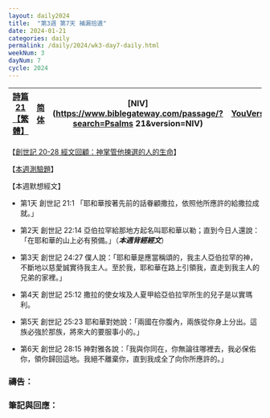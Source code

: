 ```yaml
---
layout: daily2024
title:  "第3週 第7天 補漏拾遺"
date: 2024-01-21
categories: daily
permalink: /daily/2024/wk3-day7-daily.html
weekNum: 3
dayNum: 7
cycle: 2024
---
```


| [詩篇 21【繁體】](https://www.biblegateway.com/passage/?search=Psalms.21&version=CUVMPT) | [简体](https://www.biblegateway.com/passage/?search=Psalms.21&version=CUVMPS) | [NIV](https://www.biblegateway.com/passage/?search=Psalms 21&version=NIV) | [YouVersion](https://www.bible.com/zh-TW/bible/46/PSA.21) |
|---|---|---|---|


【<a href="https://youtu.be/aRcwzulqFeA" target="_blank">創世記 20-28 經文回顧：神掌管他揀選的人的生命</a>】

【<a href="https://forms.office.com/r/BaCGdWJGEt" target="_blank">本週測驗題</a>】

【本週默想經文】
+ 第1天 創世記 21:1 「耶和華按著先前的話眷顧撒拉，依照他所應許的給撒拉成就。」 

+ 第2天 創世記 22:14 亞伯拉罕給那地方起名叫耶和華以勒；直到今日人還說：「在耶和華的山上必有預備。」（_**本週背經經文**_）

+ 第3天 創世記 24:27 僕人說：「耶和華是應當稱頌的，我主人亞伯拉罕的神，不斷地以慈愛誠實待我主人。至於我，耶和華在路上引領我，直走到我主人的兄弟的家裡。」

+ 第4天 創世記 25:12 撒拉的使女埃及人夏甲給亞伯拉罕所生的兒子是以實瑪利。

+ 第5天 創世記 25:23 耶和華對她說：「兩國在你腹內，兩族從你身上分出。這族必強於那族，將來大的要服事小的。」

+ 第6天 創世記 28:15 神對雅各說：「我與你同在，你無論往哪裡去，我必保佑你，領你歸回這地。我絕不離棄你，直到我成全了向你所應許的。」

### 禱告：

### 筆記與回應：
